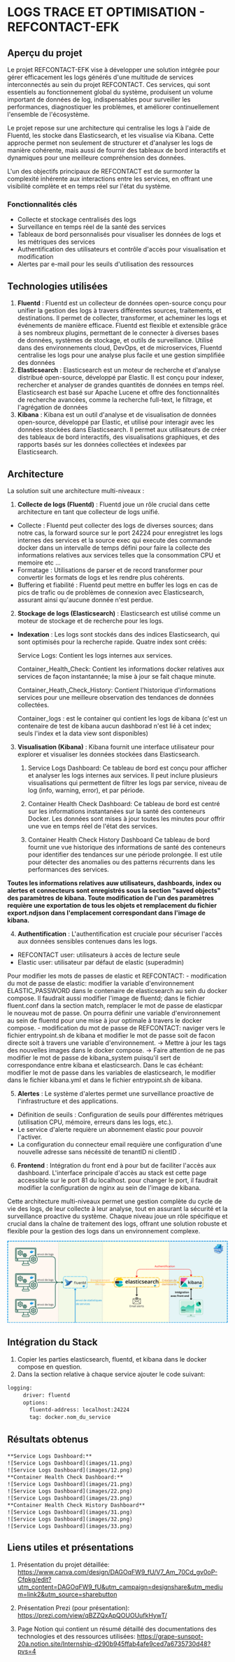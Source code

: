 # LOGS TRACE ET OPTIMISATION - REFCONTACT-EFK

## Aperçu du projet
Le projet REFCONTACT-EFK vise à développer une solution intégrée pour gérer efficacement les logs générés d'une multitude de services interconnectés au sein du projet REFCONTACT. Ces services, qui sont essentiels au fonctionnement global du système, produisent un volume important de données de log, indispensables pour surveiller les performances, diagnostiquer les problèmes, et améliorer continuellement l'ensemble de l'écosystème.

Le projet repose sur une architecture qui centralise les logs à l'aide de Fluentd, les stocke dans Elasticsearch, et les visualise via Kibana. Cette approche permet non seulement de structurer et d'analyser les logs de manière cohérente, mais aussi de fournir des tableaux de bord interactifs et dynamiques pour une meilleure compréhension des données.

L'un des objectifs principaux de REFCONTACT est de surmonter la complexité inhérente aux interactions entre les services, en offrant une visibilité complète et en temps réel sur l'état du système.
### Fonctionnalités clés
- Collecte et stockage centralisés des logs
- Surveillance en temps réel de la santé des services
- Tableaux de bord personnalisés pour visualiser les données de logs et les métriques des services
- Authentification des utilisateurs et contrôle d'accès pour visualisation et modification
- Alertes par e-mail pour les seuils d'utilisation des ressources

## Technologies utilisées
1. **Fluentd** : Fluentd est un collecteur de données open-source conçu pour unifier la gestion des logs à travers différentes sources, traitements, et destinations. Il permet de collecter, transformer, et acheminer les logs et événements de manière efficace. Fluentd est flexible et extensible grâce à ses nombreux plugins, permettant de le connecter à diverses bases de données, systèmes de stockage, et outils de surveillance. Utilisé dans des environnements cloud, DevOps, et de microservices, Fluentd centralise les logs pour une analyse plus facile et une gestion simplifiée des données
2. **Elasticsearch** : Elasticsearch est un moteur de recherche et d'analyse distribué open-source, développé par Elastic. Il est conçu pour indexer, rechercher et analyser de grandes quantités de données en temps réel. Elasticsearch est basé sur Apache Lucene et offre des fonctionnalités de recherche avancées, comme la recherche full-text, le filtrage, et l'agrégation de données
3. **Kibana** : 
Kibana est un outil d'analyse et de visualisation de données open-source, développé par Elastic, et utilisé pour interagir avec les données stockées dans Elasticsearch. Il permet aux utilisateurs de créer des tableaux de bord interactifs, des visualisations graphiques, et des rapports basés sur les données collectées et indexées par Elasticsearch.

## Architecture
La solution suit une architecture multi-niveaux :

1. **Collecte de logs (Fluentd)** :
Fluentd joue un rôle crucial dans cette architecture en tant que collecteur de logs unifié.

- Collecte : Fluentd peut collecter des logs de diverses sources; dans notre cas, la forward source sur le port 24224 pour enregistret les logs internes des services et la source exec qui execute des commande docker dans un intervalle de temps défini pour faire la collecte des informations relatives aux services telles que la consommation CPU et memoire etc ... 
- Formatage : Utilisations de parser et de record transformer pour convertir les formats de logs et les rendre plus cohérents.
- Buffering et fiabilité : Fluentd peut mettre en buffer les logs en cas de pics de trafic ou de problèmes de connexion avec Elasticsearch, assurant ainsi qu'aucune donnée n'est perdue.


2. **Stockage de logs (Elasticsearch)** :
Elasticsearch est utilisé comme un moteur de stockage et de recherche pour les logs.

- **Indexation** : Les logs sont stockés dans des indices Elasticsearch, qui sont optimisés pour la recherche rapide. Quatre index sont créés: 

    Service Logs: Contient les logs internes aux services.

    Container_Health_Check: Contient les informations docker relatives aux services de façon instantannée; la mise à jour se fait chaque minute.

    Container_Heath_Check_History: Contient l'historique d'informations services pour une meilleure observation des tendances de données collectées.

    Container_logs : est le container qui contient les logs de kibana (c'est un contenaire de test de kibana aucun dashborad n'est lié à cet index; seuls l'index et la data view sont disponibles)



3. **Visualisation (Kibana)** :
Kibana fournit une interface utilisateur pour explorer et visualiser les données stockées dans Elasticsearch.

    1. Service Logs Dashboard:
Ce tableau de bord est conçu pour afficher et analyser les logs internes aux services. Il peut inclure plusieurs visualisations qui permettent de filtrer les logs par service, niveau de log (info, warning, error), et par période.

    2. Container Health Check Dashboard:
Ce tableau de bord est centré sur les informations instantanées sur la santé des conteneurs Docker. Les données sont mises à jour toutes les minutes pour offrir une vue en temps réel de l'état des services.
    3. Container Health Check History Dashboard
Ce tableau de bord fournit une vue historique des informations de santé des conteneurs pour identifier des tendances sur une période prolongée. Il est utile pour détecter des anomalies ou des patterns récurrents dans les performances des services.

**Toutes les informations relatives auw utilisateurs, dashboards, index ou alertes et connecteurs sont enregistrés sous la section "saved objects" des paramètres de kibana. Toute modification de l'un des paramètres requière une exportation de tous les objets et remplacement du fichier export.ndjson dans l'emplacement correspondant dans l'image de kibana.**

4. **Authentification** :
L'authentification est cruciale pour sécuriser l'accès aux données sensibles contenues dans les logs.

- REFCONTACT user: utilisateurs à accès de lecture seule
- Elastic user: utilisateur par défaut de elastic (superadmin)

Pour modifier les mots de passes de elastic et REFCONTACT: 
    - modification du mot de passe de elastic: modifier la variable d'environnement ELASTIC_PASSWORD dans le contenaire de elasticsearch au sein du docker compose. Il faudrait aussi modifier l'image de fluentd; dans le fichier fluent.conf dans la section match, remplacer le mot de passe de elasticpar le nouveau mot de passe. On pourra définir une variable d'environnement au sein de fluentd pour une mise à jour optimale à travers le docker compose.
    - modification du mot de passe de REFCONTACT: naviger vers le fichier entrypoint.sh de kibana et modifier le mot de passe soit de facon directe soit à travers une variable d'environnement. 
    -> Mettre à jour les tags des nouvelles images dans le docker compose.
    -> Faire attention de ne pas modifier le mot de passe de kibana_system puisqu'il sert de correspondance entre kibana et elasticsearch. Dans le cas échéant: modifier le mot de passe dans les variables de elasticsearch, le modifier dans le fichier kibana.yml et dans le fichier entrypoint.sh de kibana. 

5. **Alertes** :
Le système d'alertes permet une surveillance proactive de l'infrastructure et des applications.

- Définition de seuils : Configuration de seuils pour différentes métriques (utilisation CPU, mémoire, erreurs dans les logs, etc.).
- Le service d'alerte requière un abonnement elastic pour pouvoir l'activer.
- La configuration du connecteur email requière une configuration d'une nouvelle adresse sans nécéssité de tenantID ni clientID .

6. **Frontend** :
Intégration du front end à pour but de faciliter l'accès aux dashboard. L'interface principale d'accès au stack est cette page accessible sur le port 81 du localhost. 
pour changer le port, il faudrait modifier la configuration de nginx au sein de l'image de kibana.


Cette architecture multi-niveaux permet une gestion complète du cycle de vie des logs, de leur collecte à leur analyse, tout en assurant la sécurité et la surveillance proactive du système. Chaque niveau joue un rôle spécifique et crucial dans la chaîne de traitement des logs, offrant une solution robuste et flexible pour la gestion des logs dans un environnement complexe.

![Architecture Diagram](images/architecture-globale.png)

## Intégration du Stack
1. Copier les parties elasticsearch, fluentd, et kibana dans le docker compose en question.
2. Dans la section relative à chaque service ajouter le code suivant:
 ```bash
 logging:
      driver: fluentd
      options:
        fluentd-address: localhost:24224
        tag: docker.nom_du_service
```

## Résultats obtenus
    **Service Logs Dashboard:**
    ![Service Logs Dashboard](images/11.png)
    ![Service Logs Dashboard](images/12.png)
    **Container Health Check Dashboard:**
    ![Service Logs Dashboard](images/21.png)
    ![Service Logs Dashboard](images/22.png)
    ![Service Logs Dashboard](images/23.png)
    **Container Health Check History Dashboard**
    ![Service Logs Dashboard](images/31.png)
    ![Service Logs Dashboard](images/32.png)
    ![Service Logs Dashboard](images/33.png)
    
## Liens utiles et présentations
1. Présentation du projet détaillée: https://www.canva.com/design/DAGOqFW9_fU/V7_Am_70Cd_gv0oP-Cfpkg/edit?utm_content=DAGOqFW9_fU&utm_campaign=designshare&utm_medium=link2&utm_source=sharebutton

2. Présentation Prezi (pour présentation): https://prezi.com/view/qBZZQxApQOUOUufkHywT/
3. Page Notion qui contient un résumé détaillé des documentations des technologies et des ressources utilisées: https://grape-sunspot-20a.notion.site/Internship-d290b945ffab4afe9ced7a6735730d48?pvs=4
